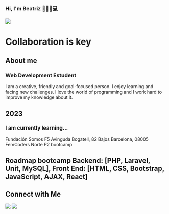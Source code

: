 ### Hi, I'm Beatriz 👋👩🍀💻

<img src="https://i.pinimg.com/originals/d6/c0/eb/d6c0eb6b4487c133c431c8957ac19ed5.gif">

<!DOCTYPE html>
<div>
  <h1>Collaboration is key</h1>
  <h2>About me</h2>
  <h3>Web Development Estudent</h3>
  <p>I am a creative, friendly and goal-focused person. I enjoy learning and facing new challenges.
  I love the world of programming and I work hard to improve my knowledge about it.</p>
</div>
<div>
  <h2>2023</h2>
  <h3>I am currently learning...</h3>
  <p>Fundación Somos F5
   Avinguda Bogatell, 82 Bajos
   Barcelona, 08005
   FemCoders Norte P2 bootcamp</p>
</div>  
<div>
  <h2>Roadmap bootcamp
  Backend: [PHP, Laravel, Unit, MySQL],
  Front End: [HTML, CSS, Bootstrap, JavaScript, AJAX, React]</h2>

  <h2>Connect with Me</h2>  
  <a href=" https://twitter.com/BeatrizCan99975"><img src="https://github.com/BeatrizCano/BeatrizCano/assets/130498392/4d172ae7-7bc0-4f5e-a416-8460fa09dd4c"></a>
  <a href="https://www.linkedin.com/in/beatriz-cano-fern%C3%A1ndez-4a8684210/"><img src="https://github.com/BeatrizCano/BeatrizCano/assets/130498392/2e870ba1-b7e7-49d0-81d0-3e6bf4baa6a0"></a> 
</div>

<!--
**BeatrizCano/BeatrizCano** is a ✨ _special_ ✨ repository because its `README.md` (this file) appears on your GitHub profile.

Here are some ideas to get you started:

- 🔭 I’m currently working on ...
- 🌱 I’m currently learning ...
- 👯 I’m looking to collaborate on ...
- 🤔 I’m looking for help with ...
- 💬 Ask me about ...
- 📫 How to reach me: ...
- 😄 Pronouns: ...
- ⚡ Fun fact: ...
-->
